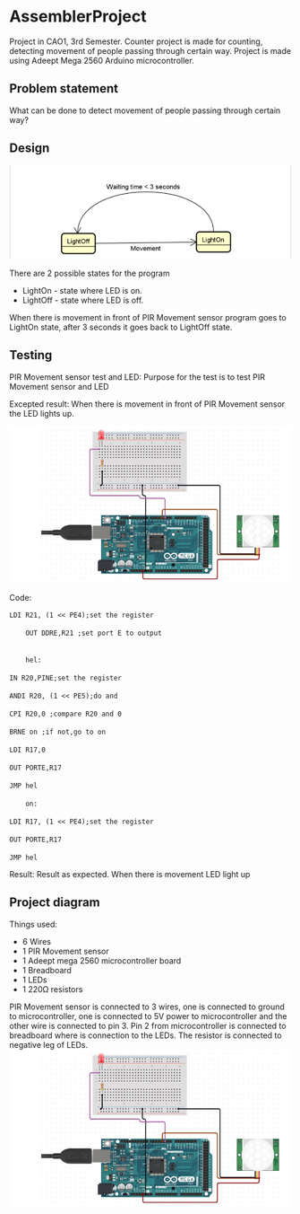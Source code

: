 # AssemblerProject
Project in CAO1, 3rd Semester. Counter project is made for counting, detecting movement of people passing through certain way.
Project is made using Adeept Mega 2560 Arduino microcontroller.
## Problem statement
What can be done to detect movement of people passing through certain way?
## Design
![State machine](https://github.com/zrqxiangshuijiao/asm-project/blob/master/diagrams/diagram.png) 
  
There are 2 possible states for the program  
* LightOn - state where LED is on.
* LightOff - state where LED is off.

[//]: # (Description of state)
When there is movement in front of PIR Movement sensor program goes to LightOn state, after 3 seconds it goes back to LightOff state.
## Testing
PIR Movement sensor test and LED:
Purpose for the test is to test PIR Movement sensor and LED

Excepted result:
When there is movement in front of PIR Movement sensor the LED lights up.

![Test](https://github.com/zrqxiangshuijiao/asm-project/blob/master/diagrams/diagram2.png)

Code:

	LDI R21, (1 << PE4);set the register
	
        OUT DDRE,R21 ;set port E to output
	
  
        hel:

	IN R20,PINE;set the register
  
	ANDI R20, (1 << PE5);do and
  
	CPI R20,0 ;compare R20 and 0
  
	BRNE on ;if not,go to on
  
	LDI R17,0
  
	OUT PORTE,R17
  
	JMP hel
  
        on:

	LDI R17, (1 << PE4);set the register
  
	OUT PORTE,R17
  
	JMP hel



Result:
Result as expected. When there is movement LED light up



## Project diagram  

Things used:
* 6 Wires
* 1 PIR Movement sensor
* 1 Adeept mega 2560 microcontroller board
* 1 Breadboard
* 1 LEDs
* 1 220Ω resistors


[//]: # (Description of connections)
PIR Movement sensor is connected to 3 wires, one is connected to ground to microcontroller, one is connected to 5V power to microcontroller and the other wire is connected to pin 3. Pin 2 from microcontroller is connected to breadboard where is connection to the LEDs. The resistor is connected to negative leg of LEDs.
![Project diagram](https://github.com/zrqxiangshuijiao/asm-project/blob/master/diagrams/diagram2.png)  

